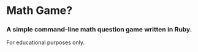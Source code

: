 # Math Game?

### A simple command-line math question game written in Ruby. 

For educational purposes only. 
